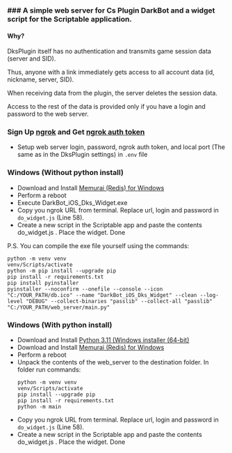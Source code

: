 ### ### A simple web server for Cs Plugin DarkBot and a widget script for the Scriptable application.
#### Why?
DksPlugin itself has no authentication and transmits game session data (server and SID).

Thus, anyone with a link immediately gets access to all account data (id, nickname, server, SID).

When receiving data from the plugin, the server deletes the session data.

Access to the rest of the data is provided only if you have a login and password to the web server.

### Sign Up [ngrok](https://www.ngrok.com/ "ngrok") and Get [ngrok auth token](https://dashboard.ngrok.com/get-started/your-authtoken "ngrok auth token")
- Setup web server login, password, ngrok auth token, and local port (The same as in the DksPlugin settings) in `.env` file

### Windows (Without python install)
- Download and Install [Memurai (Redis) for Windows](https://www.memurai.com/get-memurai "Redis")
- Perform a reboot
- Execute DarkBot_iOS_Dks_Widget.exe
- Copy you ngrok URL from terminal. Replace url, login and password in `do_widget.js` (Line 58).
- Create a new script in the Scriptable app and paste the contents do_widget.js . Place the widget. Done

P.S. You can compile the exe file yourself using the commands:
```pycon
python -m venv venv
venv/Scripts/activate
python -m pip install --upgrade pip 
pip install -r requirements.txt
pip install pyinstaller
pyinstaller --noconfirm --onefile --console --icon "C:/YOUR_PATH/db.ico" --name "DarkBot_iOS_Dks_Widget" --clean --log-level "DEBUG" --collect-binaries "passlib" --collect-all "passlib"  "C:/YOUR_PATH/web_server/main.py"
```



### Windows (With python install)
- Download and Install [Python 3.11 (Windows installer (64-bit)](https://www.python.org/downloads/release/python-3113/ "Python")
- Download and Install [Memurai (Redis) for Windows](https://www.memurai.com/get-memurai "Redis")
- Perform a reboot
- Unpack the contents of the web_server to the destination folder. In folder run commands:
    ```pycon
    python -m venv venv
    venv/Scripts/activate
    pip install --upgrade pip 
    pip install -r requirements.txt
    python -m main
    ```
- Copy you ngrok URL from terminal. Replace url, login and password in `do_widget.js` (Line 58).
- Create a new script in the Scriptable app and paste the contents do_widget.js . Place the widget. Done